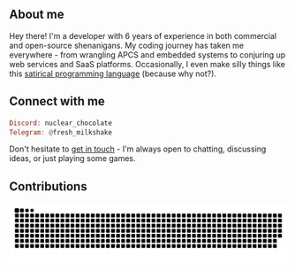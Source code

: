 ## About me

Hey there! I'm a developer with 6 years of experience in both commercial and open-source shenanigans. My coding journey has taken me everywhere - from wrangling APCS and embedded systems to conjuring up web services and SaaS platforms. Occasionally, I even make silly things like this [satirical programming language](https://github.com/fresh-milkshake/gov) (because why not?).

## Connect with me

```haskell
Discord: nuclear_chocolate
Telegram: @fresh_milkshake
```

Don't hesitate to [get in touch](https://t.me/fresh_milkshake) - I'm always open to chatting, discussing ideas, or just playing some games.

## Contributions

![github contribution grid snake dark](https://raw.githubusercontent.com/fresh-milkshake/fresh-milkshake/refs/heads/animation/github-contribution-grid-snake.svg)
